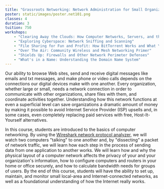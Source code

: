 ```yaml
---
title: "Grassroots Networking: Network Administration for Small Organizations/Home Organizations"
poster: static/images/poster.net101.png
classes: 4
duration: 3
tuition: 750
workshops:
    - "Clearing Away the Clouds: How Computer Networks, Servers, and the Internet Work"
    - "Exploring Cyberspace: Network Sniffing and Scanning"
    - "File Sharing for Fun and Profit: How BitTorrent Works and What You Can Do With It"
    - "Over The Air: Community Wireless and Mesh Networking Primer"
    - "Shields Up: Firewalls and Other Network Perimeter Defenses"
    - "What's in a Name: Understanding the Domain Name System"
---
```


Our ability to browse Web sites, send and receive digital messages like emails and txt messages, and make phone or video calls depends on the connections our digital devices make with one another. Every organization, whether large or small, needs a network connection in order to communicate with other organizations, share files with them, and coordinate activities together. Understanding how this network functions at even a superficial level can save organizations a dramatic amount of money by making it possible to avoid Internet Service Provider (ISP) upsells and, in some cases, even completely replacing paid services with free, Host-It-Yourself alternatives.

In this course, students are introduced to the basics of computer networking. By using the [Wireshark network protocol analyzer](https://wireshark.org/), we will watch two computers "talking" to one another and, by "dissecting" a packet of network traffic, we will learn how each step in the process of sending data from one application to another works. We will learn how and why the physical layout of a computer network affects the privacy of your and your organization's information, how to configure computers and routers in your home or office securely, and how to calculate bandwidth needs for groups of users. By the end of this course, students will have the ability to set up, maintain, and monitor small local-area and Internet-connected networks, as well as a foundational understanding of how the Internet really works.
